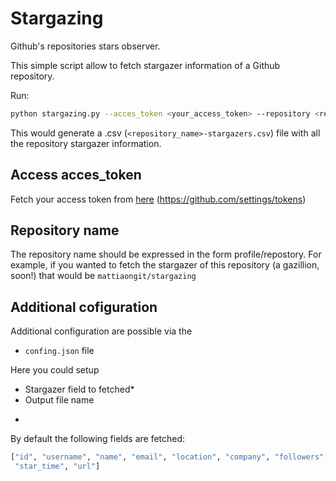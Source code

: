 # Stargazing

Github's repositories stars observer.

This simple script allow to fetch stargazer information of a Github repository.



Run:
```bash
python stargazing.py --acces_token <your_access_token> --repository <repository_name>
```

This would generate a .csv (`<repository_name>-stargazers.csv`) file with all the repository stargazer information.

## Access acces_token
Fetch your access token from [here](https://github.com/settings/tokens)  (https://github.com/settings/tokens)


## Repository name
The repository name should be expressed in the form
profile/repostory. For example, if you wanted to fetch the stargazer of this repository (a gazillion, soon!) that would be `mattiaongit/stargazing`

## Additional cofiguration

Additional configuration are possible via the
- `confing.json` file

Here you could setup

- Stargazer field to fetched*
- Output file name

*
By default the following fields are fetched:
```python
["id", "username", "name", "email", "location", "company", "followers", "following","public_repos", "created_at",
 "star_time", "url"]
```
